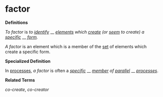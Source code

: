 # factor

**Definitions**

_To factor_ is _to_ [_identify_](https://github.com/gcassel/Modular-Organization-Terminology/blob/master/terms/identify.md) __ [_elements_](https://github.com/gcassel/Modular-Organization-Terminology/blob/master/terms/element.md) _which_ [_create_](https://github.com/gcassel/Modular-Organization-Terminology/blob/master/terms/create.md) _(or_ [_seem_](https://github.com/gcassel/Modular-Organization-Terminology/blob/master/terms/perceive.md) _to create) a_ [_specific_](https://github.com/gcassel/Modular-Organization-Terminology/blob/master/terms/specific.md) __ [_form_](https://github.com/gcassel/Modular-Organization-Terminology/blob/master/terms/form.md)_._

_A factor_ is an element which is a member of the [set](https://github.com/gcassel/Modular-Organization-Terminology/blob/master/terms/set.md) of elements which create a specific form.

**Specialized Definition**

In [processes](https://github.com/gcassel/Modular-Organization-Terminology/blob/master/terms/process.md), _a factor_ is often a [_specific_](https://github.com/gcassel/Modular-Organization-Terminology/blob/master/terms/specific.md) __ [_member_](https://github.com/gcassel/Modular-Organization-Terminology/blob/master/terms/member.md) _of_ [_parallel_](https://github.com/gcassel/Modular-Organization-Terminology/blob/master/terms/parallel.md) __ [_processes_](https://github.com/gcassel/Modular-Organization-Terminology/blob/master/terms/process.md).

**Related Terms**

_co-create_, _co-creator_
